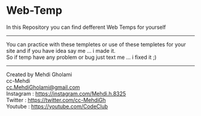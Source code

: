 # Web-Temp
In this Repository you can find defferent Web Temps for yourself

-----------------------------------------------------------------------------

You can practice with these templetes or use of these templetes for your site and if you have idea say me ... i made it. <br/>
So if temp have any problem or bug just text me ... i fixed it ;) 

-----------------------------------------------------------------------------

Created by Mehdi Gholami <br/>
cc-Mehdi <br/>
cc.MehdiGholami@gmail.com <br/>
Instagram : https://instagram.com/Mehdi.h.8325 <br/>
Twitter : https://twitter.com/cc-MehdiGh <br/>
Youtube : https://youtube.com/CodeClub <br/>
 
